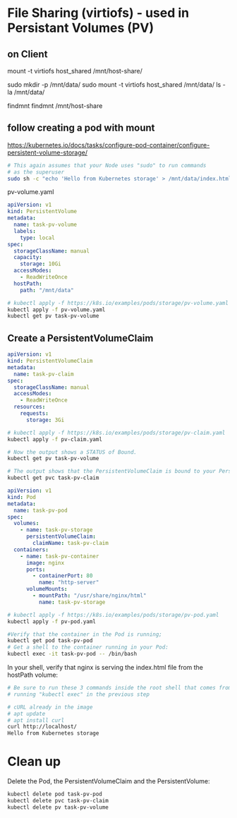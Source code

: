 # File Sharing (virtiofs) - used in Persistant Volumes (PV)

## on Client

mount -t virtiofs host_shared /mnt/host-share/

sudo mkdir -p /mnt/data/
sudo mount -t virtiofs host_shared /mnt/data/
ls -la /mnt/data/

findmnt 
findmnt /mnt/host-share

## follow creating a pod with mount
https://kubernetes.io/docs/tasks/configure-pod-container/configure-persistent-volume-storage/

```bash
# This again assumes that your Node uses "sudo" to run commands
# as the superuser
sudo sh -c "echo 'Hello from Kubernetes storage' > /mnt/data/index.html"

```
pv-volume.yaml
```yaml
apiVersion: v1
kind: PersistentVolume
metadata:
  name: task-pv-volume
  labels:
    type: local
spec:
  storageClassName: manual
  capacity:
    storage: 10Gi
  accessModes:
    - ReadWriteOnce
  hostPath:
    path: "/mnt/data"
```

```bash
# kubectl apply -f https://k8s.io/examples/pods/storage/pv-volume.yaml
kubectl apply -f pv-volume.yaml 
kubectl get pv task-pv-volume
```
## Create a PersistentVolumeClaim

```yaml
apiVersion: v1
kind: PersistentVolumeClaim
metadata:
  name: task-pv-claim
spec:
  storageClassName: manual
  accessModes:
    - ReadWriteOnce
  resources:
    requests:
      storage: 3Gi
```

```bash
# kubectl apply -f https://k8s.io/examples/pods/storage/pv-claim.yaml
kubectl apply -f pv-claim.yaml 

# Now the output shows a STATUS of Bound.
kubectl get pv task-pv-volume

# The output shows that the PersistentVolumeClaim is bound to your PersistentVolume, task-pv-volume
kubectl get pvc task-pv-claim
```

```yaml
apiVersion: v1
kind: Pod
metadata:
  name: task-pv-pod
spec:
  volumes:
    - name: task-pv-storage
      persistentVolumeClaim:
        claimName: task-pv-claim
  containers:
    - name: task-pv-container
      image: nginx
      ports:
        - containerPort: 80
          name: "http-server"
      volumeMounts:
        - mountPath: "/usr/share/nginx/html"
          name: task-pv-storage

```

```bash
# kubectl apply -f https://k8s.io/examples/pods/storage/pv-pod.yaml
kubectl apply -f pv-pod.yaml

#Verify that the container in the Pod is running;
kubectl get pod task-pv-pod
# Get a shell to the container running in your Pod:
kubectl exec -it task-pv-pod -- /bin/bash
```

In your shell, verify that nginx is serving the index.html file from the hostPath volume:
```bash 
# Be sure to run these 3 commands inside the root shell that comes from
# running "kubectl exec" in the previous step

# cURL already in the image
# apt update
# apt install curl
curl http://localhost/
Hello from Kubernetes storage
```

# Clean up
Delete the Pod, the PersistentVolumeClaim and the PersistentVolume:

```bash 
kubectl delete pod task-pv-pod
kubectl delete pvc task-pv-claim
kubectl delete pv task-pv-volume
```